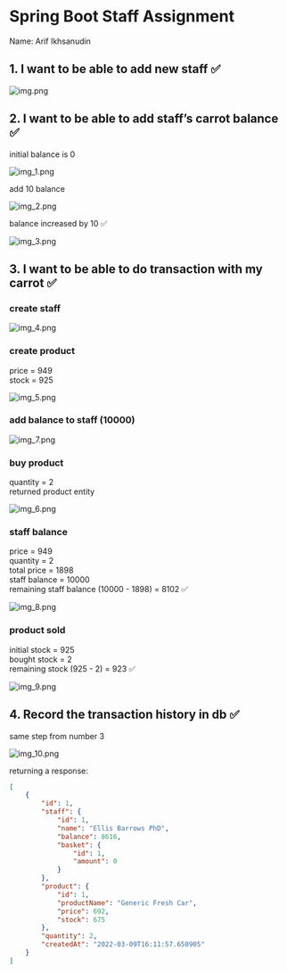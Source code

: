 # Spring Boot Staff Assignment 

Name: Arif Ikhsanudin

## 1. I want to be able to add new staff ✅

![img.png](img.png)

## 2. I want to be able to add staff’s carrot balance ✅

initial balance is 0

![img_1.png](img_1.png)

add 10 balance

![img_2.png](img_2.png)

balance increased by 10 ✅

![img_3.png](img_3.png)

## 3. I want to be able to do transaction with my carrot ✅

### create staff
![img_4.png](img_4.png)

### create product

price = 949  
stock = 925

![img_5.png](img_5.png)

### add balance to staff (10000)
![img_7.png](img_7.png)

### buy product 

quantity = 2  
returned product entity

![img_6.png](img_6.png)

### staff balance
price = 949  
quantity = 2  
total price = 1898  
staff balance = 10000  
remaining staff balance (10000 - 1898) = 8102 ✅

![img_8.png](img_8.png)

### product sold

initial stock = 925  
bought stock = 2  
remaining stock (925 - 2) = 923 ✅

![img_9.png](img_9.png)

## 4. Record the transaction history in db ✅

same step from number 3

![img_10.png](img_10.png)

returning a response: 

```json
[
    {
        "id": 1,
        "staff": {
            "id": 1,
            "name": "Ellis Barrows PhD",
            "balance": 8616,
            "basket": {
                "id": 1,
                "amount": 0
            }
        },
        "product": {
            "id": 1,
            "productName": "Generic Fresh Car",
            "price": 692,
            "stock": 675
        },
        "quantity": 2,
        "createdAt": "2022-03-09T16:11:57.650905"
    }
]
```